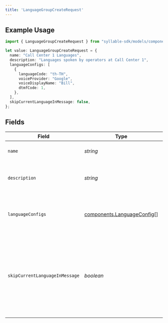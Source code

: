 ```yaml
---
title: 'LanguageGroupCreateRequest'
---
```


## Example Usage

```typescript
import { LanguageGroupCreateRequest } from "syllable-sdk/models/components";

let value: LanguageGroupCreateRequest = {
  name: "Call Center 1 Languages",
  description: "Languages spoken by operators at Call Center 1",
  languageConfigs: [
    {
      languageCode: "th-TH",
      voiceProvider: "Google",
      voiceDisplayName: "Bill",
      dtmfCode: 1,
    },
  ],
  skipCurrentLanguageInMessage: false,
};
```

## Fields

| Field                                                                                                                             | Type                                                                                                                              | Required                                                                                                                          | Description                                                                                                                       | Example                                                                                                                           |
| --------------------------------------------------------------------------------------------------------------------------------- | --------------------------------------------------------------------------------------------------------------------------------- | --------------------------------------------------------------------------------------------------------------------------------- | --------------------------------------------------------------------------------------------------------------------------------- | --------------------------------------------------------------------------------------------------------------------------------- |
| `name`                                                                                                                            | *string*                                                                                                                          | TRUE                                                                                                                | The name of the language group.                                                                                                   | Call Center 1 Languages                                                                                                           |
| `description`                                                                                                                     | *string*                                                                                                                          | FALSE                                                                                                                | Description of the language group.                                                                                                | Languages spoken by operators at Call Center 1                                                                                    |
| `languageConfigs`                                                                                                                 | [components.LanguageConfig](/sdk-docs/models/components/languageconfig)[]                                                          | TRUE                                                                                                                | Voice and DTMF configurations for each language in the group.                                                                     |                                                                                                                                   |
| `skipCurrentLanguageInMessage`                                                                                                    | *boolean*                                                                                                                         | TRUE                                                                                                                | Whether a message using the language group to generate a language DTMF menu should skip the agent's current language in the menu. |                                                                                                                                   |